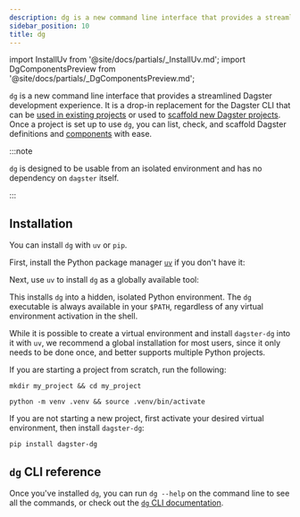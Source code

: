 ```yaml
---
description: dg is a new command line interface that provides a streamlined Dagster development experience that can be used in existing Dagster projects or used to scaffold new projects. You can use dg to list, check, and scaffold Dagster definitions and components.
sidebar_position: 10
title: dg
---
```


import InstallUv from '@site/docs/partials/\_InstallUv.md';
import DgComponentsPreview from '@site/docs/partials/\_DgComponentsPreview.md';

<DgComponentsPreview />

`dg` is a new command line interface that provides a streamlined Dagster development experience. It is a drop-in replacement for the Dagster CLI that can be [used in existing projects](/guides/labs/dg/incrementally-adopting-dg/migrating-project) or used to [scaffold new Dagster projects](/guides/labs/dg/creating-a-project). Once a project is set up to use `dg`, you can list, check, and scaffold Dagster definitions and [components](/guides/labs/components/) with ease.

:::note

`dg` is designed to be usable from an isolated environment and has no dependency on `dagster` itself.

:::

## Installation

You can install `dg` with `uv` or `pip`.

<Tabs>
<TabItem value="uv" label="uv">

First, install the Python package manager [`uv`](https://docs.astral.sh/uv/) if you don't have it:

<InstallUv />

Next, use `uv` to install `dg` as a globally available tool:

<CliInvocationExample contents="uv tool install dagster-dg" />

This installs `dg` into a hidden, isolated Python environment. The `dg` executable is always available in your `$PATH`, regardless of any virtual environment activation in the shell.

While it is possible to create a virtual environment and install `dagster-dg` into it with `uv`, we recommend a global installation for most users, since it only needs to be done once, and better supports multiple Python projects.

</TabItem>
<TabItem value="pip" label="pip">

If you are starting a project from scratch, run the following:

```
mkdir my_project && cd my_project
```

```
python -m venv .venv && source .venv/bin/activate
```

If you are not starting a new project, first activate your desired virtual
environment, then install `dagster-dg`:

```
pip install dagster-dg
```

</TabItem>
</Tabs>

## `dg` CLI reference

Once you've installed `dg`, you can run `dg --help` on the command line to see all the commands, or check out the [`dg` CLI documentation](/guides/labs/dg/dagster-dg-cli).

